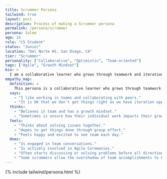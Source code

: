 ```yaml
---
title: Scrummer Persona
tailwind: true
layout: post
description: Process of making a Scrummer persona
permalink: /persona/scrummer
persona: Salem
age: 16
role: "CS Student"
status: "Junior"
location: "Del Norte HS, San Diego, CA"
tier: "Scrummer"
personality: ["Collaborative", "Optimistic", "Team-oriented"]
tags: ["Agile", "Growth Mindset"]
bio: >
  I am a collaborative learner who grows through teamwork and iteration. I enjoy working in teams, contributing to group success, and learning from others. Seeing my team each day makes me happy and excited to solve problems together. While I thrive in Agile environments, I sometimes find it challenging to show my unique contributions and can be unsure how my individual work impacts my grade, especially when groupthink makes it easy to blend in with the team. 
empathy_map:
  definition: >
    This persona is a collaborative learner who grows through teamwork, embraces iteration, and uses the “Force” of group effort to overcome challenges. Sometimes this person can be challenged to show their unique contributions to the project.
  says:
    - "I like working in teams and collaborating with peers."
    - "It is OK that we don't get things right as we have iteration opportunities."
  thinks:
    - "Believes in team and has a growth mindset."
    - "Sometimes is unsure how their individual work impacts their grade in class."
  feels:
    - "Thinks about solving issues together."
    - "Hopes to get things done through group effort."
    - "Feels happy and excited to see team each day."
  does:
    - "Is engaged in team conversations."
    - "Is actively involved in Agile Ceremonies."
    - "Often starts discussing or solving problems before all directions are completed."
    - "Some scrummers allow the overshadow of team accomplishments to be an excuse for poor individual contribution."
---
```


{% include tailwind/persona.html %}